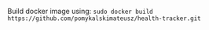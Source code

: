 Build docker image using: `sudo docker build https://github.com/pomykalskimateusz/health-tracker.git`
